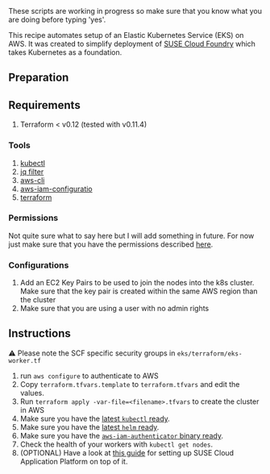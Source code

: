 <aside class="notice">
    These scripts are working in progress so make sure that you know what you are doing before typing 'yes'.
</aside>

This recipe automates setup of an Elastic Kubernetes Service (EKS) on AWS. It was created to simplify deployment of [SUSE Cloud Foundry](https://github.com/SUSE/scf) which takes Kubernetes as a foundation.

## Preparation

## Requirements

1. Terraform < v0.12 (tested with v0.11.4)

### Tools

1. [kubectl](https://kubernetes.io/docs/tasks/tools/install-kubectl/)
2. [jq filter](https://stedolan.github.io/jq/)
3. [aws-cli](https://aws.amazon.com/cli/)
4. [aws-iam-configuratio](https://docs.aws.amazon.com/eks/latest/userguide/install-aws-iam-authenticator.html)
4. [terraform](https://www.terraform.io/)

### Permissions

Not quite sure what to say here but I will add something in future. For now just make sure that you have the permissions described [here](https://github.com/SUSE/scf/wiki/IAM-Requirements-for-EKS).

### Configurations

1. Add an EC2 Key Pairs to be used to join the nodes into the k8s cluster. Make sure that the key pair is created within the same AWS region than the cluster
2. Make sure that you are using a user with no admin rights

## Instructions

:warning: Please note the SCF specific security groups in `eks/terraform/eks-worker.tf`

1. run `aws configure` to authenticate to AWS
2. Copy `terraform.tfvars.template` to `terraform.tfvars` and edit the values.
3. Run `terraform apply -var-file=<filename>.tfvars` to create the cluster in AWS
4. Make sure you have the [latest `kubectl` ready](https://kubernetes.io/docs/tasks/tools/install-kubectl/).
5. Make sure you have the [latest `helm` ready](https://github.com/helm/helm/releases).
6. Make sure you have the [`aws-iam-authenticator` binary ready](https://github.com/kubernetes-sigs/aws-iam-authenticator).
7. Check the health of your workers with `kubectl get nodes`.
8. (OPTIONAL) Have a look at [this guide](https://github.com/SUSE/scf/wiki/Deployment-on-Amazon-EKS) for setting up SUSE Cloud Application Platform on top of it.
